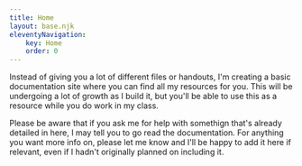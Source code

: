 ```yaml
---
title: Home
layout: base.njk
eleventyNavigation:
    key: Home
    order: 0
---
```

Instead of giving you a lot of different files or handouts, I'm creating a basic documentation site where you can find all my resources for you. This will be undergoing a lot of growth as I build it, but you'll be able to use this as a resource while you do work in my class.

Please be aware that if you ask me for help with somethign that's already detailed in here, I may tell you to go read the documentation. For anything you want more info on, please let me know and I'll be happy to add it here if relevant, even if I hadn't originally planned on including it.